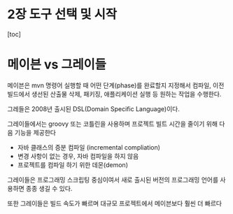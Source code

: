 # 2장 도구 선택 및 시작

[toc]





# 메이븐 vs 그레이들



메이븐은 mvn 명령어 실행할 때 어떤 단계(phase)를 완료할지 지정해서 컴파일, 이전 빌드에서 생선된 산출물 삭제, 패키징, 애플리케이션 실행 등 원하는 작업을 수행한다.



그레들은 2008년 출시된 DSL(Domain Specific Language)이다.

그레이들에서는 groovy 또는 코틀린을 사용하며 프로젝트 빌트 시간을 줄이기 위해 다음 기능을 제공한다

* 자바 클래스의 증분 컴파일 (incremental compliation)
* 변경 사항이 없는 경우, 자바 컴파일을 하지 않음
* 프로젝트를 컴파일 하기 위한 데몬(demon)



그레이들은 프로그래밍 스크립팅 중심이여서 새로 출시된 버전의 프로그래밍 언어를 사용하면 종종 생길 수 있다.

또한 그레이들은 빌드 속도가 빠르며 대규모 프로젝트에서 메이븐보다 훨씬 더 빠르다 